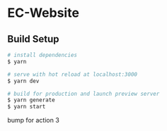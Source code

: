 # EC-Website

## Build Setup

```bash 
# install dependencies
$ yarn

# serve with hot reload at localhost:3000
$ yarn dev

# build for production and launch preview server
$ yarn generate
$ yarn start
```

bump for action 3
